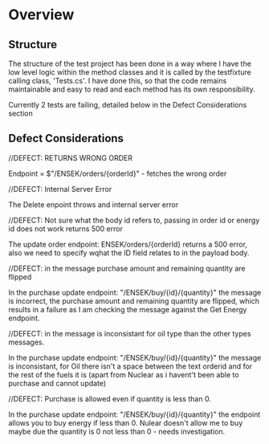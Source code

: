 ﻿# Overview
## Structure
The structure of the test project has been done in a way where I have the low level logic within the method classes 
and it is called by the testfixture calling class, 'Tests.cs'.
I have done this, so that the code remains maintainable and easy to read and each method has its own responsibility.

Currently 2 tests are failing, detailed below in the Defect Considerations section

## Defect Considerations

//DEFECT: RETURNS WRONG ORDER

Endpoint = $"/ENSEK/orders/{orderId}" - fetches the wrong order

//DEFECT: Internal Server Error

The Delete enpoint throws and internal server error

//DEFECT: Not sure what the body id refers to, passing in order id or energy id does not work returns 500 error

The update order endpoint: ENSEK/orders/{orderId} returns a 500 error, also we need to specify wqhat the ID field relates
to in the payload body.

//DEFECT: in the message purchase amount and remaining quantity are flipped

In the purchase update endpoint: "/ENSEK/buy/{id}/{quantity}" the message is incorrect, 
the purchase amount and remaining quantity are flipped, which results in a failure as I am checking the message against the
Get Energy endpoint.

//DEFECT: in the message is inconsistant for oil type than the other types messages.

In the purchase update endpoint: "/ENSEK/buy/{id}/{quantity}" the message is inconsistant, 
for Oil there isn't a space between the text orderid and for the rest of the fuels it is (apart from Nuclear as i havent't been able to purchase and cannot update)

//DEFECT: Purchase is allowed even if quantity is less than 0.

In the purchase update endpoint: "/ENSEK/buy/{id}/{quantity}" the endpoint allows you to buy energy if less than 0.
Nulear doesn't allow me to buy maybe due the quantity is 0 not less than 0 - needs investigation.
